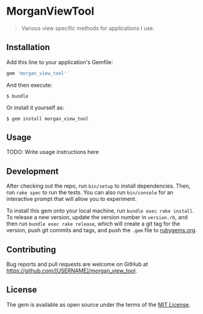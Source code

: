 # MorganViewTool

> Various view specific methods for applications I use.

## Installation

Add this line to your application's Gemfile:

```ruby
gem 'morgan_view_tool'
```

And then execute:

    $ bundle

Or install it yourself as:

    $ gem install morgan_view_tool

## Usage

TODO: Write usage instructions here

## Development

After checking out the repo, run `bin/setup` to install dependencies. Then, run `rake spec` to run the tests. You can also run `bin/console` for an interactive prompt that will allow you to experiment.

To install this gem onto your local machine, run `bundle exec rake install`. To release a new version, update the version number in `version.rb`, and then run `bundle exec rake release`, which will create a git tag for the version, push git commits and tags, and push the `.gem` file to [rubygems.org](https://rubygems.org).

## Contributing

Bug reports and pull requests are welcome on GitHub at https://github.com/[USERNAME]/morgan_view_tool.

## License

The gem is available as open source under the terms of the [MIT License](http://opensource.org/licenses/MIT).
